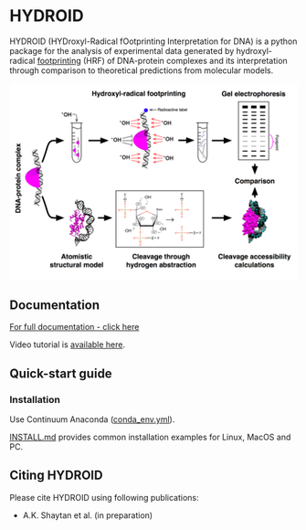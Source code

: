 # HYDROID
HYDROID (HYDroxyl-Radical fOotprinting Interpretation for DNA) is a python package for the analysis of experimental data generated by hydroxyl-radical [footprinting](https://en.wikipedia.org/wiki/DNA_footprinting) (HRF) of DNA-protein complexes and its interpretation through comparison to theoretical predictions from molecular models.

![HRF](docs/Figure1.png)

## Documentation
[For full documentation - click here](docs/INDEX.md)

Video tutorial is [available here](https://www.youtube.com/playlist?list=PL_GHGdsPyn0nVSvrRnyvuvkRCrNBjqeuC).

## Quick-start guide

### Installation

Use Continuum Anaconda ([conda_env.yml](conda_env.yml)).

[INSTALL.md](INSTALL.md) provides common installation examples for Linux, MacOS and PC.


## Citing HYDROID
Please cite HYDROID using following publications:
- A.K. Shaytan et al. (in preparation)




